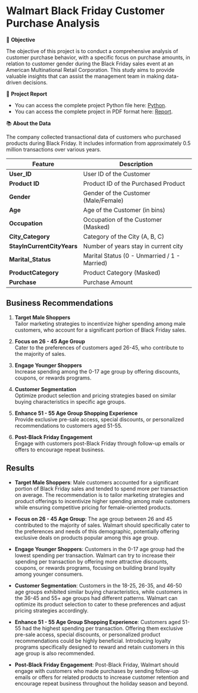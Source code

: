 # Walmart Black Friday Customer Purchase Analysis

🎯 **Objective**

The objective of this project is to conduct a comprehensive analysis of customer purchase behavior, with a specific focus on purchase amounts, in relation to customer gender during the Black Friday sales event at an American Multinational Retail Corporation. This study aims to provide valuable insights that can assist the management team in making data-driven decisions.

📝 **Project Report**

- You can access the complete project Python file here: [Python](https://github.com/sivapavithran93/Aerofit-Business-Case-Study-Descriptive-Statistics-Probability/blob/main/Aerofit%20CaseStudy.ipynb).
- You can access the complete project in PDF format here: [Report](https://github.com/sivapavithran93/Aerofit-Business-Case-Study-Descriptive-Statistics-Probability/blob/main/Aerofit%20CaseStudy%20-%20Pavithran.pdf).

📚 **About the Data**

The company collected transactional data of customers who purchased products during Black Friday. It includes information from approximately 0.5 million transactions over various years.

| Feature                  | Description                                       |
|--------------------------|---------------------------------------------------|
| **User_ID**              | User ID of the Customer                           |
| **Product ID**           | Product ID of the Purchased Product               |
| **Gender**               | Gender of the Customer (Male/Female)              |
| **Age**                  | Age of the Customer (in bins)                     |
| **Occupation**           | Occupation of the Customer (Masked)               |
| **City_Category**        | Category of the City (A, B, C)                    |
| **StayInCurrentCityYears** | Number of years stay in current city            |
| **Marital_Status**       | Marital Status (0 - Unmarried / 1 - Married)      |
| **ProductCategory**      | Product Category (Masked)                         |
| **Purchase**             | Purchase Amount                                   |

## Business Recommendations

1. **Target Male Shoppers**  
   Tailor marketing strategies to incentivize higher spending among male customers, who account for a significant portion of Black Friday sales.

2. **Focus on 26 - 45 Age Group**  
   Cater to the preferences of customers aged 26-45, who contribute to the majority of sales.

3. **Engage Younger Shoppers**  
   Increase spending among the 0-17 age group by offering discounts, coupons, or rewards programs.

4. **Customer Segmentation**  
   Optimize product selection and pricing strategies based on similar buying characteristics in specific age groups.

5. **Enhance 51 - 55 Age Group Shopping Experience**  
   Provide exclusive pre-sale access, special discounts, or personalized recommendations to customers aged 51-55.

6. **Post-Black Friday Engagement**  
   Engage with customers post-Black Friday through follow-up emails or offers to encourage repeat business.

## Results

- **Target Male Shoppers**: Male customers accounted for a significant portion of Black Friday sales and tended to spend more per transaction on average. The recommendation is to tailor marketing strategies and product offerings to incentivize higher spending among male customers while ensuring competitive pricing for female-oriented products.
  
- **Focus on 26 - 45 Age Group**: The age group between 26 and 45 contributed to the majority of sales. Walmart should specifically cater to the preferences and needs of this demographic, potentially offering exclusive deals on products popular among this age group.
  
- **Engage Younger Shoppers**: Customers in the 0-17 age group had the lowest spending per transaction. Walmart can try to increase their spending per transaction by offering more attractive discounts, coupons, or rewards programs, focusing on building brand loyalty among younger consumers.
  
- **Customer Segmentation**: Customers in the 18-25, 26-35, and 46-50 age groups exhibited similar buying characteristics, while customers in the 36-45 and 55+ age groups had different patterns. Walmart can optimize its product selection to cater to these preferences and adjust pricing strategies accordingly.
  
- **Enhance 51 - 55 Age Group Shopping Experience**: Customers aged 51-55 had the highest spending per transaction. Offering them exclusive pre-sale access, special discounts, or personalized product recommendations could be highly beneficial. Introducing loyalty programs specifically designed to reward and retain customers in this age group is also recommended.
  
- **Post-Black Friday Engagement**: Post-Black Friday, Walmart should engage with customers who made purchases by sending follow-up emails or offers for related products to increase customer retention and encourage repeat business throughout the holiday season and beyond.
